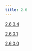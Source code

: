 ```yaml
---
title: 2.6
---
```


[2.6.0.4](https://github.com/taosdata/TDengine/releases/tag/ver-2.6.0.4)

[2.6.0.1](https://github.com/taosdata/TDengine/releases/tag/ver-2.6.0.1)

[2.6.0.0](https://github.com/taosdata/TDengine/releases/tag/ver-2.6.0.0)

